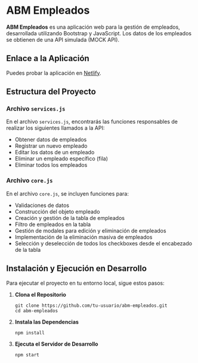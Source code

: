 # ABM Empleados

**ABM Empleados** es una aplicación web para la gestión de empleados, desarrollada utilizando Bootstrap y JavaScript. Los datos de los empleados se obtienen de una API simulada (MOCK API).

## Enlace a la Aplicación

Puedes probar la aplicación en [Netlify](https://simpleabm.netlify.app/).

## Estructura del Proyecto

### Archivo `services.js`

En el archivo `services.js`, encontrarás las funciones responsables de realizar los siguientes llamados a la API:

- Obtener datos de empleados
- Registrar un nuevo empleado
- Editar los datos de un empleado
- Eliminar un empleado específico (fila)
- Eliminar todos los empleados

### Archivo `core.js`

En el archivo `core.js`, se incluyen funciones para:

- Validaciones de datos
- Construcción del objeto empleado
- Creación y gestión de la tabla de empleados
- Filtro de empleados en la tabla
- Gestión de modales para edición y eliminación de empleados
- Implementación de la eliminación masiva de empleados
- Selección y deselección de todos los checkboxes desde el encabezado de la tabla

## Instalación y Ejecución en Desarrollo

Para ejecutar el proyecto en tu entorno local, sigue estos pasos:

1. **Clona el Repositorio**

   ```
   git clone https://github.com/tu-usuario/abm-empleados.git
   cd abm-empleados
   ```
2. **Instala las Dependencias**
    ```
    npm install
    ```

4. **Ejecuta el Servidor de Desarrollo**
   ```
   npm start
   ```


